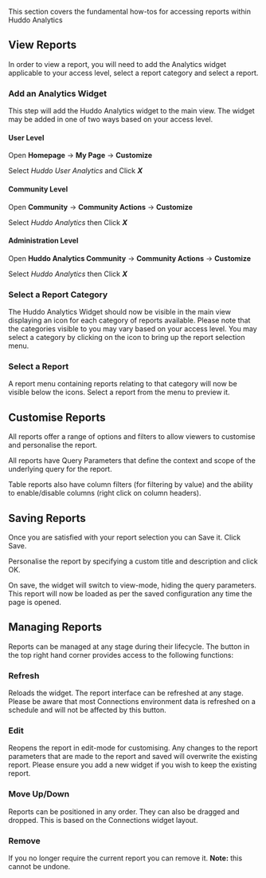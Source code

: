 This section covers the fundamental how-tos for accessing reports within Huddo Analytics

## View Reports

In order to view a report, you will need to add the Analytics widget applicable to your access level, select a report category and select a report.

### Add an Analytics Widget
This step will add the Huddo Analytics widget to the main view. The widget may be added in one of two ways based on your access level.

#### User Level

Open **Homepage** -> **My Page** -> **Customize**

Select _Huddo User Analytics_ and Click **_X_**

#### Community Level

Open **Community** -> **Community Actions** -> **Customize**

Select _Huddo Analytics_ then Click **_X_**

#### Administration Level

Open **Huddo Analytics Community** -> **Community Actions** -> **Customize**

Select _Huddo Analytics_ then Click **_X_**

### Select a Report Category
The Huddo Analytics Widget should now be visible in the main view displaying an icon for each category of reports available. Please note that the categories visible to you may vary based on your access level. You may select a category by clicking on the icon to bring up the report selection menu.

### Select a Report
A report menu containing reports relating to that category will now be visible below the icons. Select a report from the menu to preview it.

## Customise Reports

All reports offer a range of options and filters to allow viewers to customise and personalise the report.

All reports have Query Parameters that define the context and scope of the underlying query for the report.

Table reports also have column filters (for filtering by value) and the ability to enable/disable columns (right click on column headers).

## Saving Reports

Once you are satisfied with your report selection you can Save it. Click Save.

Personalise the report by specifying a custom title and description and click OK.

On save, the widget will switch to view-mode, hiding the query parameters. This report will now be loaded as per the saved configuration any time the page is opened.

## Managing Reports

Reports can be managed at any stage during their lifecycle. The button in the top right hand corner provides access to the following functions:

### Refresh
Reloads the widget. The report interface can be refreshed at any stage. Please be aware that most Connections environment data is refreshed on a schedule and will not
be affected by this button.

### Edit
Reopens the report in edit-mode for customising. Any changes to the report parameters that are made to the report and saved will overwrite the existing report. Please
ensure you add a new widget if you wish to keep the existing report.

### Move Up/Down
Reports can be positioned in any order. They can also be dragged and dropped. This is based on the Connections widget layout.

### Remove
If you no longer require the current report you can remove it. **Note:** this cannot be undone.
